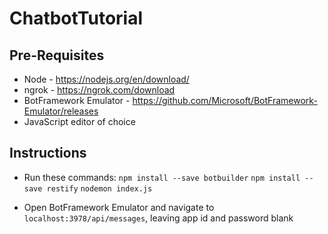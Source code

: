 # ChatbotTutorial
## Pre-Requisites ##
* Node - https://nodejs.org/en/download/
*	ngrok - https://ngrok.com/download
*	BotFramework Emulator - https://github.com/Microsoft/BotFramework-Emulator/releases
*	JavaScript editor of choice

## Instructions ##
* Run these commands:
`npm install --save botbuilder`
`npm install --save restify`
`nodemon index.js`

* Open BotFramework Emulator and navigate to `localhost:3978/api/messages`, leaving app id and password blank
